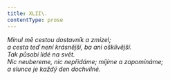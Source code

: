 ```yaml
---
title: XLII\.
contentType: prose
---
```


<section>

_Minul mě cestou dostavník a zmizel;  
a cesta teď není krásnější, ba ani ošklivější.  
Tak působí lidé na svět.  
Nic neubereme, nic nepřidáme; míjíme a zapomínáme;  
a slunce je každý den dochvilné._

</section>
